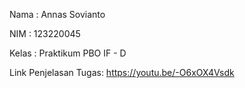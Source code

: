 Nama   : Annas Sovianto

NIM    : 123220045

Kelas  : Praktikum PBO IF - D

Link Penjelasan Tugas: https://youtu.be/-O6xOX4Vsdk
